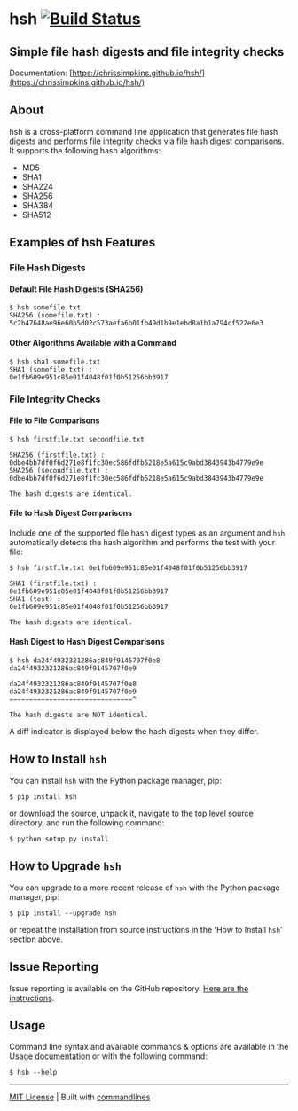 # hsh [![Build Status](https://travis-ci.org/chrissimpkins/hsh.svg?branch=master)](https://travis-ci.org/chrissimpkins/hsh)

## Simple file hash digests and file integrity checks

Documentation: [https://chrissimpkins.github.io/hsh/](https://chrissimpkins.github.io/hsh/)

## About
hsh is a cross-platform command line application that generates file hash digests and performs file integrity checks via file hash digest comparisons. It supports the following hash algorithms:

- MD5
- SHA1
- SHA224
- SHA256
- SHA384
- SHA512

## Examples of hsh Features

### File Hash Digests

#### Default File Hash Digests (SHA256)

```
$ hsh somefile.txt
SHA256 (somefile.txt) :
5c2b47648ae96e60b5d02c573aefa6b01fb49d1b9e1ebd8a1b1a794cf522e6e3
```

#### Other Algorithms Available with a Command

```
$ hsh sha1 somefile.txt
SHA1 (somefile.txt) :
0e1fb609e951c85e01f4048f01f0b51256bb3917
```

### File Integrity Checks

#### File to File Comparisons

```
$ hsh firstfile.txt secondfile.txt

SHA256 (firstfile.txt) :
0dbe4bb7df0f6d271e8f1fc30ec586fdfb5218e5a615c9abd3843943b4779e9e
SHA256 (secondfile.txt) :
0dbe4bb7df0f6d271e8f1fc30ec586fdfb5218e5a615c9abd3843943b4779e9e

The hash digests are identical.
```

#### File to Hash Digest Comparisons

Include one of the supported file hash digest types as an argument and `hsh` automatically detects the hash algorithm and performs the test with your file:

```
$ hsh firstfile.txt 0e1fb609e951c85e01f4048f01f0b51256bb3917

SHA1 (firstfile.txt) :
0e1fb609e951c85e01f4048f01f0b51256bb3917
SHA1 (test) :
0e1fb609e951c85e01f4048f01f0b51256bb3917

The hash digests are identical.
```

#### Hash Digest to Hash Digest Comparisons

```
$ hsh da24f4932321286ac849f9145707f0e8 da24f4932321286ac849f9145707f0e9

da24f4932321286ac849f9145707f0e8
da24f4932321286ac849f9145707f0e9
===============================^

The hash digests are NOT identical.
```

A diff indicator is displayed below the hash digests when they differ.

## How to Install `hsh`

You can install `hsh` with the Python package manager, pip:

```
$ pip install hsh
```

or download the source, unpack it, navigate to the top level source directory, and run the following command:

```
$ python setup.py install
```

## How to Upgrade `hsh`

You can upgrade to a more recent release of `hsh` with the Python package manager, pip:

```
$ pip install --upgrade hsh
```

or repeat the installation from source instructions in the 'How to Install `hsh`' section above.


## Issue Reporting

Issue reporting is available on the GitHub repository.  [Here are the instructions](https://chrissimpkins.github.io/hsh/issues.html).

## Usage

Command line syntax and available commands & options are available in the [Usage documentation](https://chrissimpkins.github.io/hsh/usage.html) or with the following command:

```
$ hsh --help
```

---
[MIT License](https://github.com/chrissimpkins/crypto/blob/master/docs/LICENSE) | Built with [commandlines](https://github.com/chrissimpkins/commandlines)




